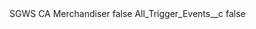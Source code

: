 <?xml version="1.0" encoding="UTF-8"?>
<CustomMetadata xmlns="http://soap.sforce.com/2006/04/metadata" xmlns:xsi="http://www.w3.org/2001/XMLSchema-instance" xmlns:xsd="http://www.w3.org/2001/XMLSchema">
    <label>SGWS CA Merchandiser</label>
    <protected>false</protected>
    <values>
        <field>All_Trigger_Events__c</field>
        <value xsi:type="xsd:boolean">false</value>
    </values>
</CustomMetadata>
